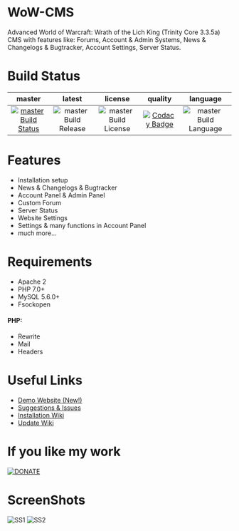 # WoW-CMS

Advanced World of Warcraft: Wrath of the Lich King (Trinity Core 3.3.5a) CMS with features like: Forums, Account &amp; Admin Systems, News &amp; Changelogs &amp; Bugtracker, Account Settings, Server Status.

# Build Status
| master | latest | license | quality | language |
| :------------: | :------------: | :------------: | :------------: | :------------: |
| [![master Build Status](https://travis-ci.com/Markuu/WoW-CMS.svg?branch=master)](https://travis-ci.com/Markuu/WoW-CMS) | ![master Build Release](https://img.shields.io/github/v/release/Markuu/WoW-CMS.svg) | ![master Build License](https://img.shields.io/github/license/Markuu/WoW-CMS.svg) | [![Codacy Badge](https://api.codacy.com/project/badge/Grade/ee13b8d8b948454182d3bd9e60e20fd8)](https://www.codacy.com/manual/Markuu/WoW-CMS?utm_source=github.com&amp;utm_medium=referral&amp;utm_content=Markuu/WoW-CMS&amp;utm_campaign=Badge_Grade) | ![master Build Language](https://img.shields.io/badge/made_with-PHP-blue.svg) |

# Features
- Installation setup
- News & Changelogs & Bugtracker
- Account Panel & Admin Panel
- Custom Forum
- Server Status
- Website Settings
- Settings & many functions in Account Panel
- much more...

# Requirements
- Apache 2
- PHP 7.0+
- MySQL 5.6.0+
- Fsockopen
#### PHP:
- Rewrite
- Mail
- Headers

# Useful Links
- [Demo Website (New!)](http://185.239.238.237/)
- [Suggestions & Issues](https://github.com/Markuu/WoW-CMS/issues)
- [Installation Wiki](https://github.com/Markuu/WoW-CMS/wiki/Installation)
- [Update Wiki](https://github.com/Markuu/WoW-CMS/wiki/Updating)

# If you like my work
[![DONATE](https://www.paypalobjects.com/en_US/PL/i/btn/btn_donateCC_LG.gif)](https://www.paypal.com/cgi-bin/webscr?cmd=_s-xclick&hosted_button_id=7MK2QT5D4L682&source=url)

# ScreenShots
![SS1](https://i.imgur.com/RoxJE24.png)
![SS2](https://i.imgur.com/jGcFdbj.png)
